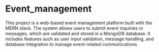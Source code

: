 # Event_management
This project is a web-based event management platform built with the MERN stack. The system allows users to submit event inquiries or messages, which are validated and stored in a MongoDB database. It includes features such as user input validation, message handling, and database integration to manage event-related communications.
